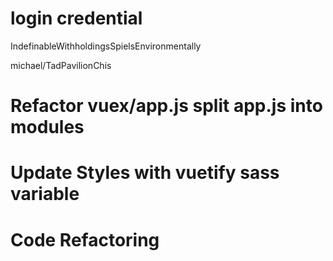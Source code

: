 # login credential

IndefinableWithholdingsSpielsEnvironmentally

michael/TadPavilionChis

# Refactor vuex/app.js split app.js into modules

# Update Styles with vuetify sass variable

# Code Refactoring


